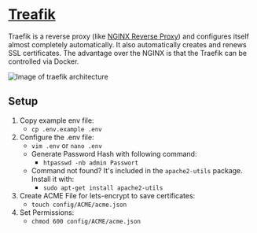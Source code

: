 # [Treafik](https://doc.traefik.io/traefik/)
Traefik is a reverse proxy (like [NGINX Reverse Proxy](https://docs.nginx.com/nginx/admin-guide/web-server/reverse-proxy/))
and configures itself almost completely automatically.
It also automatically creates and renews SSL certificates.
The advantage over the NGINX is that the Traefik can be controlled via Docker.

![Image of traefik architecture](https://doc.traefik.io/traefik/assets/img/traefik-architecture.png)

## Setup
1. Copy example env file:
   - ```cp .env.example .env```
2. Configure the .env file:
   - ```vim .env``` or ```nano .env```
   - Generate Password Hash with following command:
      - ```htpasswd -nb admin Passwort```
   - Command not found? It's included in the ```apache2-utils``` package. Install it with:
      - ```sudo apt-get install apache2-utils```
3. Create ACME File for lets-encrypt to save certificates:
   - ```touch config/ACME/acme.json```
4. Set Permissions:
   - ```chmod 600 config/ACME/acme.json```
